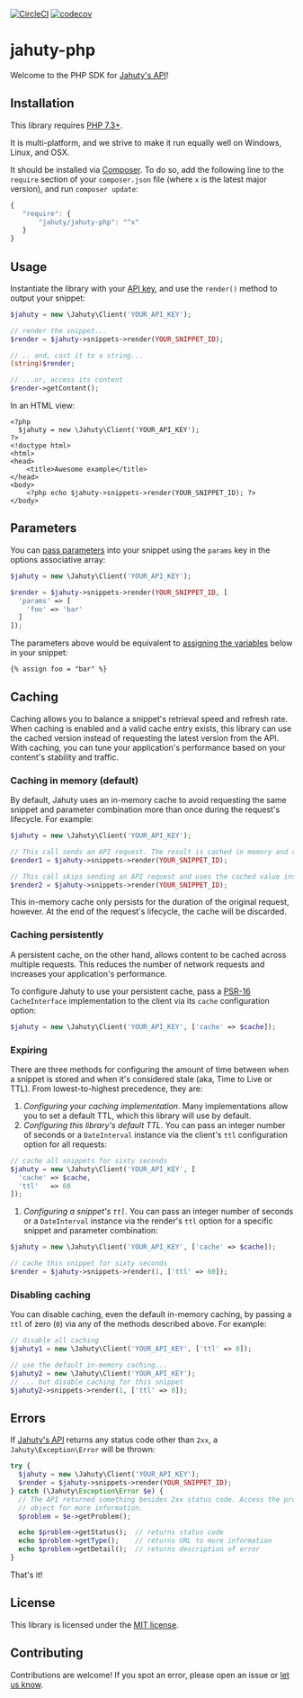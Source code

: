 [![CircleCI](https://circleci.com/gh/jahuty/jahuty-php.svg?style=svg)](https://circleci.com/gh/jahuty/jahuty-php) [![codecov](https://codecov.io/gh/jahuty/jahuty-php/branch/master/graph/badge.svg?token=XELPI4FWMI)](https://codecov.io/gh/jahuty/jahuty-php)

# jahuty-php

Welcome to the PHP SDK for [Jahuty's API](https://docs.jahuty.com/api)!

## Installation

This library requires [PHP 7.3+](https://secure.php.net).

It is multi-platform, and we strive to make it run equally well on Windows, Linux, and OSX.

It should be installed via [Composer](https://getcomposer.org). To do so, add the following line to the `require` section of your `composer.json` file (where `x` is the latest major version), and run `composer update`:

```javascript
{
   "require": {
       "jahuty/jahuty-php": "^x"
   }
}
```

## Usage

Instantiate the library with your [API key](https://docs.jahuty.com/api#authentication), and use the `render()` method to output your snippet:

```php
$jahuty = new \Jahuty\Client('YOUR_API_KEY');

// render the snippet...
$render = $jahuty->snippets->render(YOUR_SNIPPET_ID);

// .. and, cast it to a string...
(string)$render;

// ...or, access its content
$render->getContent();
```

In an HTML view:

```html+php
<?php
  $jahuty = new \Jahuty\Client('YOUR_API_KEY');
?>
<!doctype html>
<html>
<head>
    <title>Awesome example</title>
</head>
<body>
    <?php echo $jahuty->snippets->render(YOUR_SNIPPET_ID); ?>
</body>
```

## Parameters

You can [pass parameters](https://docs.jahuty.com/liquid/parameters) into your snippet using the `params` key in the options associative array:

```php
$jahuty = new \Jahuty\Client('YOUR_API_KEY');

$render = $jahuty->snippets->render(YOUR_SNIPPET_ID, [
  'params' => [
    'foo' => 'bar'
  ]
]);
```

The parameters above would be equivalent to [assigning the variables](https://docs.jahuty.com/liquid/variables) below in your snippet:

```html
{% assign foo = "bar" %}
```

## Caching

Caching allows you to balance a snippet's retrieval speed and refresh rate. When caching is enabled and a valid cache entry exists, this library can use the cached version instead of requesting the latest version from the API. With caching, you can tune your application's performance based on your content's stability and traffic.

### Caching in memory (default)

By default, Jahuty uses an in-memory cache to avoid requesting the same snippet and parameter combination more than once during the request's lifecycle. For example:

```php
$jahuty = new \Jahuty\Client('YOUR_API_KEY');

// This call sends an API request. The result is cached in memory and returned.
$render1 = $jahuty->snippets->render(YOUR_SNIPPET_ID);

// This call skips sending an API request and uses the cached value instead.
$render2 = $jahuty->snippets->render(YOUR_SNIPPET_ID);
```

This in-memory cache only persists for the duration of the original request, however. At the end of the request's lifecycle, the cache will be discarded.

### Caching persistently

A persistent cache, on the other hand, allows content to be cached across multiple requests. This reduces the number of network requests and increases your application's performance.

To configure Jahuty to use your persistent cache, pass a [PSR-16](https://www.php-fig.org/psr/psr-16/) `CacheInterface` implementation to the client via its `cache` configuration option:

```php
$jahuty = new \Jahuty\Client('YOUR_API_KEY', ['cache' => $cache]);
```

### Expiring

There are three methods for configuring the amount of time between when a snippet is stored and when it's considered stale (aka, Time to Live or TTL). From lowest-to-highest precedence, they are:

1. _Configuring your caching implementation_. Many implementations allow you to set a default TTL, which this library will use by default.
1. _Configuring this library's default TTL_. You can pass an integer number of seconds or a `DateInterval` instance via the client's `ttl` configuration option for all requests:
```php
// cache all snippets for sixty seconds
$jahuty = new \Jahuty\Client('YOUR_API_KEY', [
  'cache' => $cache,
  'ttl'   => 60
]);
```
1. _Configuring a snippet's `ttl`_. You can pass an integer number of seconds or a `DateInterval` instance via the render's `ttl` option for a specific snippet and parameter combination:
```php
$jahuty = new \Jahuty\Client('YOUR_API_KEY', ['cache' => $cache]);

// cache this snippet for sixty seconds
$render = $jahuty->snippets->render(1, ['ttl' => 60]);
```

### Disabling caching

You can disable caching, even the default in-memory caching, by passing a `ttl` of zero (`0`) via any of the methods described above. For example:

```php
// disable all caching
$jahuty1 = new \Jahuty\Client('YOUR_API_KEY', ['ttl' => 0]);

// use the default in-memory caching...
$jahuty2 = new \Jahuty\Client('YOUR_API_KEY');
// ... but disable caching for this snippet
$jahuty2->snippets->render(1, ['ttl' => 0]);
```

## Errors

If [Jahuty's API](https://docs.jahuty.com/api) returns any status code other than `2xx`, a `Jahuty\Exception\Error` will be thrown:

```php
try {
  $jahuty = new \Jahuty\Client('YOUR_API_KEY');
  $render = $jahuty->snippets->render(YOUR_SNIPPET_ID);
} catch (\Jahuty\Exception\Error $e) {
  // The API returned something besides 2xx status code. Access the problem
  // object for more information.
  $problem = $e->getProblem();

  echo $problem->getStatus();  // returns status code
  echo $problem->getType();    // returns URL to more information
  echo $problem->getDetail();  // returns description of error
}
```

That's it!

## License

This library is licensed under the [MIT license](LICENSE).

## Contributing

Contributions are welcome! If you spot an error, please open an issue or [let us know](https://www.jahuty.com/contact).
